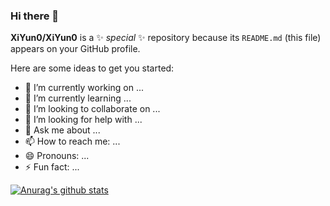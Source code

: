### Hi there 👋

**XiYun0/XiYun0** is a ✨ _special_ ✨ repository because its `README.md` (this file) appears on your GitHub profile.

Here are some ideas to get you started:

- 🔭 I’m currently working on ...
- 🌱 I’m currently learning ...
- 👯 I’m looking to collaborate on ...
- 🤔 I’m looking for help with ...
- 💬 Ask me about ...
- 📫 How to reach me: ...
- 😄 Pronouns: ...
- ⚡ Fun fact: ...


[![Anurag's github stats](https://github-readme-stats.vercel.app/api?username=XiYun0)](https://github.com/anuraghazra/github-readme-stats)
